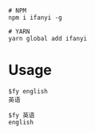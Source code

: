 ```
# NPM
npm i ifanyi -g

# YARN
yarn global add ifanyi
```

# Usage

```
$fy english
英语

$fy 英语
english
```
